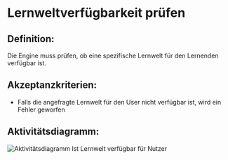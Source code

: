 # Lernweltverfügbarkeit prüfen


## Definition:

Die Engine muss prüfen, ob eine spezifische Lernwelt für den Lernenden verfügbar ist.

## Akzeptanzkriterien:

- Falls die angefragte Lernwelt für den User nicht verfügbar ist, wird ein Fehler geworfen

## Aktivitätsdiagramm:

![Aktivitätsdiagramm Ist Lernwelt verfügbar für Nutzer](imageEngineWorldAvailableToUser.png)